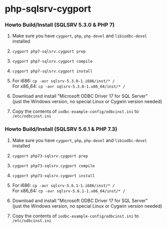 # php-sqlsrv-cygport

### Howto Build/Install (SQLSRV 5.3.0 & PHP 7)
1. Make sure you have `cygport`, `php`, `php-devel` and `libiodbc-devel` installed  
2. `cygport php7-sqlsrv.cygport prep`  
3. `cygport php7-sqlsrv.cygport compile`  
4. `cygport php7-sqlsrv.cygport install`  
5.
   For i686:   `cp -avr sqlsrv-5.3.0-1.i686/inst/* /`  
   For x86_64: `cp -avr sqlsrv-5.3.0-1.x86_64/inst/* /`  

6. Download and install "Microsoft ODBC Driver 17 for SQL Server"  
(just the Windows version, no special Linux or Cygwin version needed)  

7. Copy the contents of `iodbc-example-config/odbcinst.ini` to `/etc/odbcinst.ini`


### Howto Build/Install (SQLSRV 5.6.1 & PHP 7.3)
1. Make sure you have `cygport`, `php`, `php-devel` and `libiodbc-devel` installed  
2. `cygport php73-sqlsrv.cygport prep`  
3. `cygport php73-sqlsrv.cygport compile`  
4. `cygport php73-sqlsrv.cygport install`  
5.
   For i686:   `cp -avr sqlsrv-5.6.1-1.i686/inst/* /`  
   For x86_64: `cp -avr sqlsrv-5.6.1-1.x86_64/inst/* /`  

6. Download and install "Microsoft ODBC Driver 17 for SQL Server"  
(just the Windows version, no special Linux or Cygwin version needed)  

7. Copy the contents of `iodbc-example-config/odbcinst.ini` to `/etc/odbcinst.ini`
